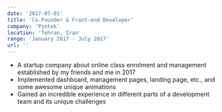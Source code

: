 ```yaml
---
date: '2017-07-01'
title: 'Co-Founder & Front-end Developer'
company: 'Pintek'
location: 'Tehran, Iran'
range: 'January 2017 - July 2017'
url: ''
---
```


- A startup company about online class enrolment and management established by my friends and me in 2017
- Implemented dashboard, management pages, landing page, etc., and some awesome unique animations
- Gained an incredible experience in different parts of a development team and its unique challenges
